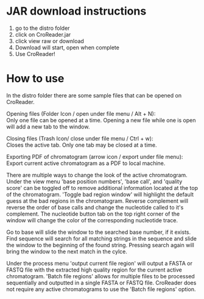 # JAR download instructions

1. go to the distro folder
2. click on CroReader.jar
3. click view raw or download
4. Download will start, open when complete
5. Use CroReader! 


# How to use

In the distro folder there are some sample files that can be opened on CroReader. 

Opening files (Folder Icon / open under file menu / Alt + N):<BR>
Only one file can be opened at a time. Opening a new file while one is open will add a new tab to the window. 

Closing files (Trash Icon/ close under file menu / Ctrl + w): <BR>
Closes the active tab. Only one tab may be closed at a time. 

Exporting PDF of chromatogram (arrow icon / export under file menu):<BR>
Export current active chromatogram as a PDF to local machine. 

There are multiple ways to change the look of the active chromatogram. Under the view menu 'base position numbers', 'base call', and 'quality score' can be toggled off to remove additional information located at the top of the chromatogram. 'Toggle bad region window' will highlight the default guess at the bad regions in the chromatogram. Reverse complement will reverse the order of base calls and change the nucleotide called to it's complement. The nucleotide button tab on the top right corner of the window will change the color of the corresponding nucleotide trace.  

Go to base will slide the window to the searched base number, if it exists. Find sequence will search for all matching strings in the sequence and slide the window to the beginning of the found string. Pressing search again will bring the window to the next match in the cylce. 

Under the process menu 'output current file region' will output a FASTA or FASTQ file with the extracted high quality region for the current active chromatogram. 'Batch file regions' allows for multiple files to be processed sequentially and outputted in a single FASTA or FASTQ file. CroReader does not require any active chromatograms to use the 'Batch file regions' option. 


 
